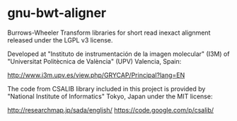 gnu-bwt-aligner
===============

Burrows-Wheeler Transform libraries for short read inexact alignment released under the LGPL v3 license.

Developed at "Instituto de instrumentación de la imagen molecular" (I3M) of "Universitat Politècnica de València" (UPV) Valencia, Spain:

http://www.i3m.upv.es/view.php/GRYCAP/Principal?lang=EN

The code from CSALIB library included in this project is provided by "National Institute of Informatics" Tokyo, Japan under the MIT license: 

http://researchmap.jp/sada/english/
https://code.google.com/p/csalib/
